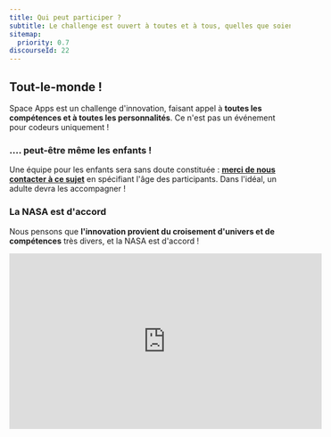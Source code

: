 ```yaml
---
title: Qui peut participer ?
subtitle: Le challenge est ouvert à toutes et à tous, quelles que soient vos compétences.
sitemap:
  priority: 0.7
discourseId: 22
---
```


## Tout-le-monde !

Space Apps est un challenge d'innovation, faisant appel à __toutes les compétences et à toutes les personnalités__. Ce n'est pas un événement pour codeurs uniquement !

### .... peut-être même les enfants !

Une équipe pour les enfants sera sans doute constituée : __[merci de nous contacter à ce sujet](mailto:spaceappslyon@gmail.com)__ en spécifiant l'âge des participants. Dans l'idéal, un adulte devra les accompagner !

### La NASA est d'accord

Nous pensons que __l'innovation provient du croisement d'univers et de compétences__ très divers, et la NASA est d'accord !

<div class="video-container">
  <iframe width="560" height="315" src="https://www.youtube.com/embed/dtD4lT95_zo" frameborder="0" allowfullscreen></iframe>
</div>
